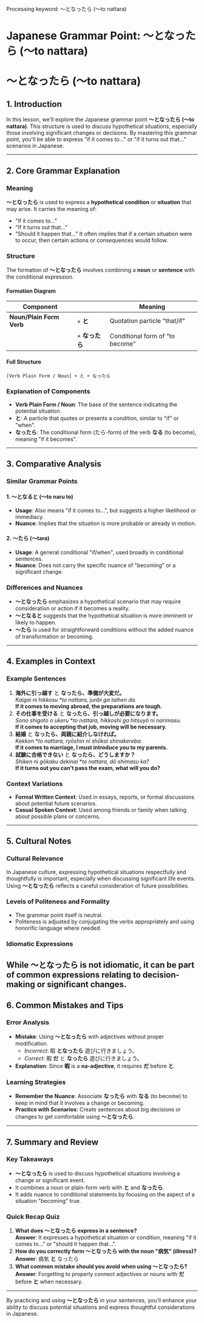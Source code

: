 Processing keyword: ～となったら (〜to nattara)
# Japanese Grammar Point: ～となったら (〜to nattara)
# ～となったら (〜to nattara)
## 1. Introduction
In this lesson, we'll explore the Japanese grammar point **～となったら (〜to nattara)**. This structure is used to discuss hypothetical situations, especially those involving significant changes or decisions. By mastering this grammar point, you'll be able to express "if it comes to..." or "if it turns out that..." scenarios in Japanese.

---
## 2. Core Grammar Explanation
### Meaning
**～となったら** is used to express a **hypothetical condition** or **situation** that may arise. It carries the meaning of:
- "If it comes to..."
- "If it turns out that..."
- "Should it happen that..."
It often implies that if a certain situation were to occur, then certain actions or consequences would follow.
### Structure
The formation of **～となったら** involves combining a **noun** or **sentence** with the conditional expression.
#### Formation Diagram
| **Component**          |           | **Meaning**                      |
|------------------------|-----------|----------------------------------|
| **Noun/Plain Form Verb** | + **と**   | Quotation particle "that/if"     |
|                        | + **なったら** | Conditional form of "to become" |
#### Full Structure
```plaintext
[Verb Plain Form / Noun] + と + なったら
```
### Explanation of Components
- **Verb Plain Form / Noun**: The base of the sentence indicating the potential situation.
- **と**: A particle that quotes or presents a condition, similar to "if" or "when".
- **なったら**: The conditional form (たら-form) of the verb **なる** (to become), meaning "if it becomes".
---
## 3. Comparative Analysis
### Similar Grammar Points
#### 1. ～となると (〜to naru to)
- **Usage**: Also means "if it comes to...", but suggests a higher likelihood or immediacy.
- **Nuance**: Implies that the situation is more probable or already in motion.
#### 2. ～たら (〜tara)
- **Usage**: A general conditional "if/when", used broadly in conditional sentences.
- **Nuance**: Does not carry the specific nuance of "becoming" or a significant change.
### Differences and Nuances
- **～となったら** emphasizes a hypothetical scenario that may require consideration or action if it becomes a reality.
- **～となると** suggests that the hypothetical situation is more imminent or likely to happen.
- **～たら** is used for straightforward conditions without the added nuance of transformation or becoming.
---
## 4. Examples in Context
### Example Sentences
1. **海外に引っ越す** と **なったら、準備が大変だ。**  
   *Kaigai ni hikkosu* **to nattara, junbi ga taihen da.*  
   **If it comes to moving abroad, the preparations are tough.**
2. **その仕事を受ける** と **なったら、引っ越しが必要になります。**  
   *Sono shigoto o ukeru* **to nattara, hikkoshi ga hitsuyō ni narimasu.*  
   **If it comes to accepting that job, moving will be necessary.**
3. **結婚** と **なったら、両親に紹介しなければ。**  
   *Kekkon* **to nattara, ryōshin ni shōkai shinakereba.*  
   **If it comes to marriage, I must introduce you to my parents.**
4. **試験に合格できない** と **なったら、どうしますか？**  
   *Shiken ni gōkaku dekinai* **to nattara, dō shimasu ka?*  
   **If it turns out you can't pass the exam, what will you do?**
### Context Variations
- **Formal Written Context**: Used in essays, reports, or formal discussions about potential future scenarios.
- **Casual Spoken Context**: Used among friends or family when talking about possible plans or concerns.
---
## 5. Cultural Notes
### Cultural Relevance
In Japanese culture, expressing hypothetical situations respectfully and thoughtfully is important, especially when discussing significant life events. Using **～となったら** reflects a careful consideration of future possibilities.
### Levels of Politeness and Formality
- The grammar point itself is neutral.
- Politeness is adjusted by conjugating the verbs appropriately and using honorific language where needed.
### Idiomatic Expressions
While **～となったら** is not idiomatic, it can be part of common expressions relating to decision-making or significant changes.
---
## 6. Common Mistakes and Tips
### Error Analysis
- **Mistake**: Using **～となったら** with adjectives without proper modification.
  - *Incorrect*: 暇 **となったら** 遊びに行きましょう。  
  - *Correct*: 暇 **だ** と **なったら** 遊びに行きましょう。
- **Explanation**: Since **暇** is a **na-adjective**, it requires **だ** before **と**.
### Learning Strategies
- **Remember the Nuance**: Associate **なったら** with **なる** (to become) to keep in mind that it involves a change or becoming.
- **Practice with Scenarios**: Create sentences about big decisions or changes to get comfortable using **～となったら**.
---
## 7. Summary and Review
### Key Takeaways
- **～となったら** is used to discuss hypothetical situations involving a change or significant event.
- It combines a noun or plain-form verb with **と** and **なったら**.
- It adds nuance to conditional statements by focusing on the aspect of a situation "becoming" true.
### Quick Recap Quiz
1. **What does ～となったら express in a sentence?**  
   **Answer**: It expresses a hypothetical situation or condition, meaning "if it comes to..." or "should it happen that...".
2. **How do you correctly form ～となったら with the noun "病気" (illness)?**  
   **Answer**: 病気 **と** なったら
3. **What common mistake should you avoid when using ～となったら?**  
   **Answer**: Forgetting to properly connect adjectives or nouns with **だ** before **と** when necessary.
---
By practicing and using **～となったら** in your sentences, you'll enhance your ability to discuss potential situations and express thoughtful considerations in Japanese.

